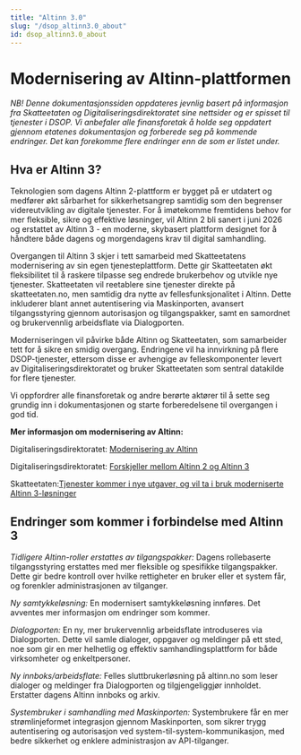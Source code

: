 ```yaml
---
title: "Altinn 3.0"
slug: "/dsop_altinn3.0_about"
id: dsop_altinn3.0_about
---
```


# Modernisering av Altinn-plattformen

*NB! Denne dokumentasjonssiden oppdateres jevnlig basert på informasjon fra Skatteetaten og Digitaliseringsdirektoratet sine nettsider og er spisset til tjenester i DSOP. Vi anbefaler alle finansforetak å holde seg oppdatert gjennom etatenes dokumentasjon og forberede seg på kommende endringer. Det kan forekomme flere endringer enn de som er listet under.*

## Hva er Altinn 3?
Teknologien som dagens Altinn 2-plattform er bygget på er utdatert og medfører økt sårbarhet for sikkerhetsangrep samtidig som den begrenser videreutvikling av digitale tjenester. For å imøtekomme fremtidens behov for mer fleksible, sikre og effektive løsninger, vil Altinn 2 bli sanert i juni 2026 og erstattet av Altinn 3 - en moderne, skybasert plattform designet for å håndtere både dagens og morgendagens krav til digital samhandling.

Overgangen til Altinn 3 skjer i tett samarbeid med Skatteetatens modernisering av sin egen tjenesteplattform. Dette gir Skatteetaten økt fleksibilitet til å raskere tilpasse seg endrede brukerbehov og utvikle nye tjenester. Skatteetaten vil reetablere sine tjenester direkte på skatteetaten.no, men samtidig dra nytte av fellesfunksjonalitet i Altinn. Dette inkluderer blant annet autentisering via Maskinporten, avansert tilgangsstyring gjennom autorisasjon og tilgangspakker, samt en samordnet og brukervennlig arbeidsflate via Dialogporten.

Moderniseringen vil påvirke både Altinn og Skatteetaten, som samarbeider tett for å sikre en smidig overgang. Endringene vil ha innvirkning på flere DSOP-tjenester, ettersom disse er avhengige av felleskomponenter levert av Digitaliseringsdirektoratet og bruker Skatteetaten som sentral datakilde for flere tjenester.

Vi oppfordrer alle finansforetak og andre berørte aktører til å sette seg grundig inn i dokumentasjonen og starte forberedelsene til overgangen i god tid.

**Mer informasjon om modernisering av Altinn:**

Digitaliseringsdirektoratet: [Modernisering av Altinn](https:/samarbeid.digdir.no/altinn/modernisering-av-altinn/2331)

Digitaliseringsdirektoratet: [Forskjeller mellom Altinn 2 og Altinn 3](https:/docs.altinn.studio/nb/correspondence/transition/differences/)

Skatteetaten:[Tjenester kommer i nye utgaver, og vil ta i bruk moderniserte Altinn 3-løsninger](https:/www.skatteetaten.no/bedrift-og-organisasjon/reetableringaltinn/)

## Endringer som kommer i forbindelse med Altinn 3
*Tidligere Altinn-roller erstattes av tilgangspakker:* Dagens rollebaserte tilgangsstyring erstattes med mer fleksible og spesifikke tilgangspakker. Dette gir bedre kontroll over hvilke rettigheter en bruker eller et system får, og forenkler administrasjonen av tilganger.

*Ny samtykkeløsning:* En modernisert samtykkeløsning innføres. Det avventes mer informasjon om endringer som kommer.

*Dialogporten:* En ny, mer brukervennlig arbeidsflate introduseres via Dialogporten. Dette vil samle dialoger, oppgaver og meldinger på ett sted, noe som gir en mer helhetlig og effektiv samhandlingsplattform for både virksomheter og enkeltpersoner.

*Ny innboks/arbeidsflate:* Felles sluttbrukerløsning på altinn.no som leser dialoger og meldinger fra Dialogporten og tilgjengeliggjør innholdet. Erstatter dagens Altinn innboks og arkiv.

*Systembruker i samhandling med Maskinporten:* Systembrukere får en mer strømlinjeformet integrasjon gjennom Maskinporten, som sikrer trygg autentisering og autorisasjon ved system-til-system-kommunikasjon, med bedre sikkerhet og enklere administrasjon av API-tilganger.

